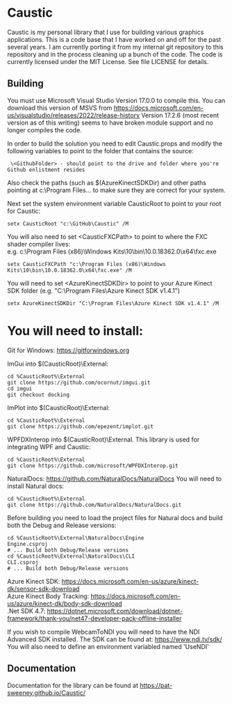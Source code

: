 # Caustic
Caustic is my personal library that I use for building various graphics applications. 
This is a code base that I have worked on and off for the past several 
years. I am currently porting it from my internal git repository to this 
repository and in the process cleaning up a bunch of the code. 
The code is currently licensed under the MIT License. See file LICENSE for details.

## Building
You must use Microsoft Visual Studio Version 17.0.0 to compile this.
You can download this version of MSVS from https://docs.microsoft.com/en-us/visualstudio/releases/2022/release-history
Version 17.2.6 (most recent version as of this writing) seems to have broken module support and no longer compiles the code.

In order to build the solution you need to edit Caustic.props and modify the following variables to point to the folder that contains the source:
```
 \<GithubFolder> - should point to the drive and folder where you're Github enlistment resides
```
Also check the paths (such as $(AzureKinectSDKDir) and other paths pointing at c:\Program Files\... to make sure they are correct
for your system.
 
Next set the system environment variable CausticRoot to point to your root for Caustic:
```
setx CausticRoot "c:\GitHub\Caustic" /M
```
  
You will also need to set \<CausticFXCPath> to point to where the FXC shader compiler lives:  
                 e.g. c:\Program Files (x86)\Windows Kits\10\bin\10.0.18362.0\x64\fxc.exe  
```
setx CausticFXCPath "c:\Program Files (x86)\Windows Kits\10\bin\10.0.18362.0\x64\fxc.exe" /M
```
  
You will need to set \<AzureKinectSDKDir> to point to your Azure Kinect SDK folder (e.g. "C:\Program Files\Azure Kinect SDK v1.4.1")  
```
setx AzureKinectSDKDir "C:\Program Files\Azure Kinect SDK v1.4.1" /M
```

You will need to install:
=========================
Git for Windows: https://gitforwindows.org
    
ImGui into $(CausticRoot)\External:
```
cd %CausticRoot%\External
git clone https://github.com/ocornut/imgui.git
cd imgui
git checkout docking
```

ImPlot into $(CausticRoot)\External:
```
cd %CausticRoot%\External
git clone https://github.com/epezent/implot.git
```

WPFDXInterop into $(CausticRoot)\External. This library is used for integrating WPF and Caustic:
```
cd %CausticRoot%\External
git clone https://github.com/microsoft/WPFDXInterop.git
```

NaturalDocs: https://github.com/NaturalDocs/NaturalDocs
You will need to install Natural docs:
```
cd %CausticRoot%\External
git clone https://github.com/NaturalDocs/NaturalDocs.git
```
Before building you need to load the project files for Natural docs and build both the Debug and Release versions:
```
cd %CausticRoot%\External\NaturalDocs\Engine
Engine.csproj
# ... Build both Debug/Release versions
cd %CausticRoot%\External\NaturalDocs\CLI
CLI.csproj
# ... Build both Debug/Release versions
```
Azure Kinect SDK: https://docs.microsoft.com/en-us/azure/kinect-dk/sensor-sdk-download  
Azure Kinect Body Tracking: https://docs.microsoft.com/en-us/azure/kinect-dk/body-sdk-download  
.Net SDK 4.7: https://dotnet.microsoft.com/download/dotnet-framework/thank-you/net47-developer-pack-offline-installer

If you wish to compile WebcamToNDI you will need to have the NDI Advanced SDK installed.
The SDK can be found at:
https://www.ndi.tv/sdk/
You will also need to define an environment variabled named 'UseNDI'

## Documentation
Documentation for the library can be found at https://pat-sweeney.github.io/Caustic/
